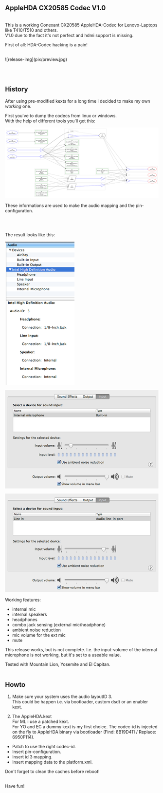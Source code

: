 ## AppleHDA CX20585 Codec V1.0
<br />
This is a working Conexant CX20585 AppleHDA-Codec for Lenovo-Laptops like T410/T510 and others.<br />
V1.0 due to the fact it's not perfect and hdmi support is missing.


First of all: HDA-Codec hacking is a pain!

<br />
![release-img](pix/preview.jpg)

<br /><br />

## History
After using pre-modified kexts for a long time i decided to make my own *working* one.<br />

First you've to dump the codecs from linux or windows.<br />
With the help of different tools you'll get this:

[![structure-img](pix/codec-dump.png)](pix/codec-dump.png)

These informations are used to make the audio mapping and the pin-configuration.

<br /><br />

The result looks like this:

![release-img](pix/ports.png)

![release-img](pix/intmic.png)

![release-img](pix/extmic.png)

Working features:<br />
- internal mic<br />
- internal speakers<br />
- headphones<br />
- combo jack sensing (external mic/headphone)<br />
- ambient noise reduction<br />
- mic volume for the ext mic<br />
- mute<br />

This release works, but is not complete. I.e. the input-volume of the internal microphone is not working, but it's set to a useable value.

Tested with Mountain Lion, Yosemite and El Capitan.
<br /><br />

## Howto
1. Make sure your system uses the audio layoutID 3.<br />
This could be happen i.e. via bootloader, custom dsdt or an enabler kext.<br />

2. The AppleHDA.kext<br />
For ML i use a patched kext.<br />
For YO and EC a dummy kext is my first choice. The codec-id is injected on the fly to AppleHDA binary via bootloader (Find: 8B19D411 / Replace: 6950F114).<br />

- Patch to use the right codec-id.<br />
- Insert pin-configuration.<br />
- Insert id 3 mapping.<br />
- Insert mapping data to the platform.xml.<br />

Don't forget to clean the caches before reboot!
<br /><br />

Have fun!

